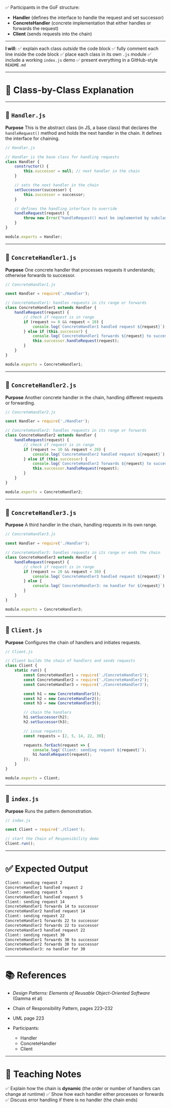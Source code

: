 
✅ Participants in the GoF structure:

* **Handler** (defines the interface to handle the request and set successor)
* **ConcreteHandler** (concrete implementation that either handles or forwards the request)
* **Client** (sends requests into the chain)

---

**I will:**
✅ explain each class *outside* the code block
✅ fully comment each line inside the code block
✅ place each class in its own `.js` module
✅ include a working `index.js` demo
✅ present everything in a GitHub-style `README.md`

---

# 🧩 Class-by-Class Explanation

---

## 🧩 `Handler.js`

**Purpose**
This is the abstract class (in JS, a base class) that declares the `handleRequest()` method and holds the next handler in the chain. It defines the interface for chaining.

```javascript
// Handler.js

// Handler is the base class for handling requests
class Handler {
    constructor() {
        this.successor = null; // next handler in the chain
    }

    // sets the next handler in the chain
    setSuccessor(successor) {
        this.successor = successor;
    }

    // defines the handling interface to override
    handleRequest(request) {
        throw new Error("handleRequest() must be implemented by subclasses.");
    }
}

module.exports = Handler;
```

---

## 🧩 `ConcreteHandler1.js`

**Purpose**
One concrete handler that processes requests it understands; otherwise forwards to successor.

```javascript
// ConcreteHandler1.js

const Handler = require('./Handler');

// ConcreteHandler1: handles requests in its range or forwards
class ConcreteHandler1 extends Handler {
    handleRequest(request) {
        // check if request is in range
        if (request >= 0 && request < 10) {
            console.log(`ConcreteHandler1 handled request ${request}`);
        } else if (this.successor) {
            console.log(`ConcreteHandler1 forwards ${request} to successor`);
            this.successor.handleRequest(request);
        }
    }
}

module.exports = ConcreteHandler1;
```

---

## 🧩 `ConcreteHandler2.js`

**Purpose**
Another concrete handler in the chain, handling different requests or forwarding.

```javascript
// ConcreteHandler2.js

const Handler = require('./Handler');

// ConcreteHandler2: handles requests in its range or forwards
class ConcreteHandler2 extends Handler {
    handleRequest(request) {
        // check if request is in range
        if (request >= 10 && request < 20) {
            console.log(`ConcreteHandler2 handled request ${request}`);
        } else if (this.successor) {
            console.log(`ConcreteHandler2 forwards ${request} to successor`);
            this.successor.handleRequest(request);
        }
    }
}

module.exports = ConcreteHandler2;
```

---

## 🧩 `ConcreteHandler3.js`

**Purpose**
A third handler in the chain, handling requests in its own range.

```javascript
// ConcreteHandler3.js

const Handler = require('./Handler');

// ConcreteHandler3: handles requests in its range or ends the chain
class ConcreteHandler3 extends Handler {
    handleRequest(request) {
        // check if request is in range
        if (request >= 20 && request < 30) {
            console.log(`ConcreteHandler3 handled request ${request}`);
        } else {
            console.log(`ConcreteHandler3: no handler for ${request}`);
        }
    }
}

module.exports = ConcreteHandler3;
```

---

## 👤 `Client.js`

**Purpose**
Configures the chain of handlers and initiates requests.

```javascript
// Client.js

// Client builds the chain of handlers and sends requests
class Client {
    static run() {
        const ConcreteHandler1 = require('./ConcreteHandler1');
        const ConcreteHandler2 = require('./ConcreteHandler2');
        const ConcreteHandler3 = require('./ConcreteHandler3');

        const h1 = new ConcreteHandler1();
        const h2 = new ConcreteHandler2();
        const h3 = new ConcreteHandler3();

        // chain the handlers
        h1.setSuccessor(h2);
        h2.setSuccessor(h3);

        // issue requests
        const requests = [2, 5, 14, 22, 30];

        requests.forEach(request => {
            console.log(`Client: sending request ${request}`);
            h1.handleRequest(request);
        });
    }
}

module.exports = Client;
```

---

## 🚀 `index.js`

**Purpose**
Runs the pattern demonstration.

```javascript
// index.js

const Client = require('./Client');

// start the Chain of Responsibility demo
Client.run();
```

---

# ✅ Expected Output

```bash
Client: sending request 2
ConcreteHandler1 handled request 2
Client: sending request 5
ConcreteHandler1 handled request 5
Client: sending request 14
ConcreteHandler1 forwards 14 to successor
ConcreteHandler2 handled request 14
Client: sending request 22
ConcreteHandler1 forwards 22 to successor
ConcreteHandler2 forwards 22 to successor
ConcreteHandler3 handled request 22
Client: sending request 30
ConcreteHandler1 forwards 30 to successor
ConcreteHandler2 forwards 30 to successor
ConcreteHandler3: no handler for 30
```

---

# 📚 References

* *Design Patterns: Elements of Reusable Object-Oriented Software* (Gamma et al)
* Chain of Responsibility Pattern, pages 223–232
* UML page 223
* Participants:

  * Handler
  * ConcreteHandler
  * Client

---

# 🧠 Teaching Notes

✅ Explain how the chain is **dynamic** (the order or number of handlers can change at runtime)
✅ Show how each handler either processes or forwards
✅ Discuss error handling if there is no handler (the chain ends)
